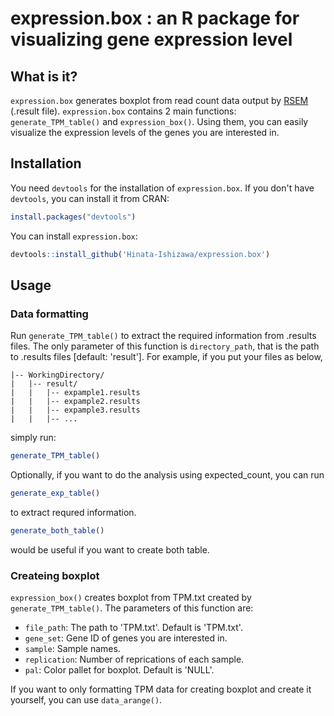 # expression.box : an R package for visualizing gene expression level

## What is it?
`expression.box` generates boxplot from read count data output by [RSEM](https://github.com/deweylab/RSEM) (.result file).
`expression.box` contains 2 main functions: `generate_TPM_table()` and `expression_box()`.
Using them, you can easily visualize the expression levels of the genes you are interested in.
<!--ここに図入れる-->

## Installation
You need `devtools` for the installation of `expression.box`.
If you don't have `devtools`, you can install it from CRAN:

```R
install.packages("devtools")
```

You can install `expression.box`:

```R
devtools::install_github('Hinata-Ishizawa/expression.box')
```

## Usage
### Data formatting
Run `generate_TPM_table()` to extract the required information from .results files. The only parameter of this function is `directory_path`, that is the path to .results files [default: 'result'].
For example, if you put your files as below,

```
|-- WorkingDirectory/
|   |-- result/
|   |   |-- expample1.results
|   |   |-- expample2.results
|   |   |-- expample3.results
|   |   |-- ...
```

simply run:

```R
generate_TPM_table()
```

Optionally, if you want to do the analysis using expected_count, you can run

```R
generate_exp_table()
```

to extract requred information. 

```R
generate_both_table()
```
would be useful if you want to create both table.

### Createing boxplot
`expression_box()` creates boxplot from TPM.txt created by `generate_TPM_table()`. The parameters of this function are:
- `file_path`: The path to 'TPM.txt'. Default is 'TPM.txt'.
- `gene_set`: Gene ID of genes you are interested in.
- `sample`: Sample names.
- `replication`: Number of reprications of each sample.
- `pal`: Color pallet for boxplot. Default is 'NULL'.

If you want to only formatting TPM data for creating boxplot and create it yourself, you can use `data_arange()`.
